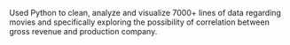 Used Python to clean, analyze and visualize 7000+ lines of data regarding movies and specifically exploring the possibility of correlation between gross revenue and production company.
